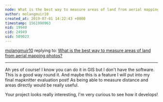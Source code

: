 ```yaml
---
node: What is the best way to measure areas of land from aerial mapping photos?
author: molangmuir10
created_at: 2019-07-01 14:22:43 +0000
timestamp: 1561990963
nid: 19940
cid: 24949
uid: 589023
---
```




[molangmuir10](../profile/molangmuir10) replying to: [What is the best way to measure areas of land from aerial mapping photos?](../notes/molangmuir10/07-01-2019/what-is-the-best-way-to-measure-areas-of-land-from-aerial-mapping-photos)

----
Ah yes of course! I know you can do it in GIS but I don't have the software. This is a good way round it.
And maybe this is a feature I will put into my final mapknitter evaluation post! As being able to measure distance and areas directly would be really useful.

Your project looks really interesting, I'm very curious to see how it develops!